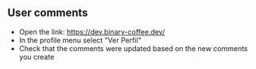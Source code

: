 ## User comments

- Open the link: https://dev.binary-coffee.dev/
- In the profile menu select "Ver Perfil"
- Check that the comments were updated based on the new comments you create
